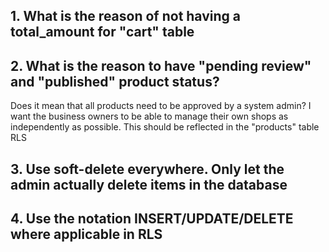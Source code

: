 ## 1. What is the reason of not having a total_amount for "cart" table

## 2. What is the reason to have "pending review" and "published" product status?

Does it mean that all products need to be approved by a system admin?
I want the business owners to be able to manage their own shops as independently as possible. This should be reflected in the "products" table RLS

## 3. Use soft-delete everywhere. Only let the admin actually delete items in the database

## 4. Use the notation **INSERT/UPDATE/DELETE** where applicable in RLS
